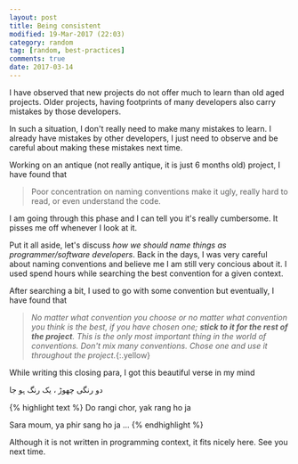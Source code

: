 ```yaml
---
layout: post
title: Being consistent
modified: 19-Mar-2017 (22:03)
category: random
tag: [random, best-practices]
comments: true
date: 2017-03-14
---
```


I have observed that new projects do not offer much to learn than old aged projects. Older projects, having footprints of many developers also carry mistakes by those developers. 

In such a situation, I don't really need to make many mistakes to learn. I already have mistakes by other developers, I just
need to observe and be careful about making these mistakes next time.

Working on an antique (not really antique, it is just 6 months old) project, I have found that

> Poor concentration on naming conventions make it ugly, really hard to read, or even understand the code.

I am going through this phase and I can tell you it's really cumbersome. It pisses me off whenever I look at it.

Put it all aside, let's discuss *how we should name things as programmer/software developers*. Back in the days, I was very careful about naming conventions and believe me I am still very concious about it. I used spend hours while searching the
best convention for a given context.

After searching a bit, I used to go with some convention but eventually, I have found that

> *No matter what convention you choose or no matter what convention you think is the best, if you have chosen one; **stick to it for the rest of the
> project**. This is the only most important thing in the world of conventions. Don't mix many conventions. Chose one and use it throughout the project.*{:.yellow}

While writing this closing para, I got this beautiful verse in my mind

دو رنگی چھوڑ ، یک رنگ ہو جا

{% highlight text %}
Do rangi chor, yak  rang ho ja

Sara moum, ya phir sang ho ja ...
{% endhighlight %}

Although it is not written in programming context, it fits nicely here. See you next time.
